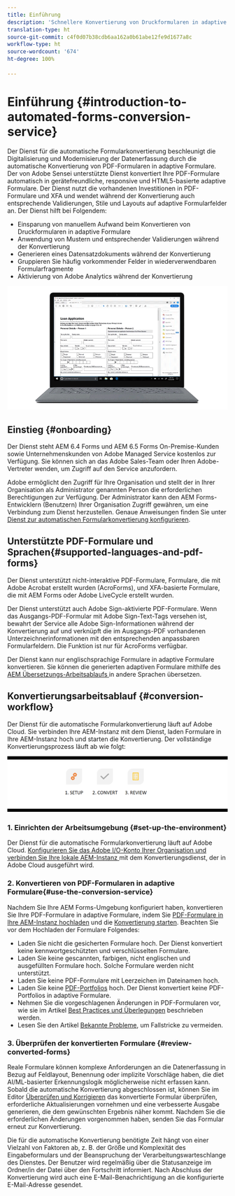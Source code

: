 ```yaml
---
title: Einführung
description: 'Schnellere Konvertierung von Druckformularen in adaptive Formulare '
translation-type: ht
source-git-commit: c4f0d07b38cdb6aa162a0b61abe12fe9d1677a8c
workflow-type: ht
source-wordcount: '674'
ht-degree: 100%

---
```



# Einführung {#introduction-to-automated-forms-conversion-service}

Der Dienst für die automatische Formularkonvertierung beschleunigt die Digitalisierung und Modernisierung der Datenerfassung durch die automatische Konvertierung von PDF-Formularen in adaptive Formulare. Der von Adobe Sensei unterstützte Dienst konvertiert Ihre PDF-Formulare automatisch in gerätefreundliche, responsive und HTML5-basierte adaptive Formulare. Der Dienst nutzt die vorhandenen Investitionen in PDF-Formulare und XFA und wendet während der Konvertierung auch entsprechende Validierungen, Stile und Layouts auf adaptive Formularfelder an. Der Dienst hilft bei Folgendem:

* Einsparung von manuellem Aufwand beim Konvertieren von Druckformularen in adaptive Formulare
* Anwendung von Mustern und entsprechender Validierungen während der Konvertierung 
* Generieren eines Datensatzdokuments während der Konvertierung
* Gruppieren Sie häufig vorkommender Felder in wiederverwendbaren Formularfragmente
* Aktivierung von Adobe Analytics während der Konvertierung

![Es ist einfach. Sie geben uns lediglich die Quellformulare und überlassen alles uns. Wir stellen Ihnen schöne adaptive Formulare bereit. Natürlich basteln Sie an der Ausgabe, bis Sie zufrieden sind. ](assets/pdf-to-adaptive-form-gitx50.gif)

## Einstieg {#onboarding}

Der Dienst steht AEM 6.4 Forms und AEM 6.5 Forms On-Premise-Kunden sowie Unternehmenskunden von Adobe Managed Service kostenlos zur Verfügung. Sie können sich an das Adobe Sales-Team oder Ihren Adobe-Vertreter wenden, um Zugriff auf den Service anzufordern.

Adobe ermöglicht den Zugriff für Ihre Organisation und stellt der in Ihrer Organisation als Administrator genannten Person die erforderlichen Berechtigungen zur Verfügung. Der Administrator kann den AEM Forms-Entwicklern (Benutzern) Ihrer Organisation Zugriff gewähren, um eine Verbindung zum Dienst herzustellen. Genaue Anweisungen finden Sie unter [Dienst zur automatischen Formularkonvertierung konfigurieren](configure-service.md).

## Unterstützte PDF-Formulare und Sprachen{#supported-languages-and-pdf-forms}

Der Dienst unterstützt nicht-interaktive PDF-Formulare, Formulare, die mit Adobe Acrobat erstellt wurden (AcroForms), und XFA-basierte Formulare, die mit AEM Forms oder Adobe LiveCycle erstellt wurden.

Der Dienst unterstützt auch Adobe Sign-aktivierte PDF-Formulare. Wenn das Ausgangs-PDF-Formular mit Adobe Sign-Text-Tags versehen ist, bewahrt der Service alle Adobe Sign-Informationen während der Konvertierung auf und verknüpft die im Ausgangs-PDF vorhandenen Unterzeichnerinformationen mit den entsprechenden anpassbaren Formularfeldern. Die Funktion ist nur für AcroForms verfügbar.

Der Dienst kann nur englischsprachige Formulare in adaptive Formulare konvertieren. Sie können die generierten adaptiven Formulare mithilfe des [AEM Übersetzungs-Arbeitsablaufs ](https://helpx.adobe.com/de/experience-manager/6-5/forms/using/using-aem-translation-workflow-to-localize-adaptive-forms.html) in andere Sprachen übersetzen.

## Konvertierungsarbeitsablauf  {#conversion-workflow}

Der Dienst für die automatische Formularkonvertierung läuft auf Adobe Cloud. Sie verbinden Ihre AEM-Instanz mit dem Dienst, laden Formulare in Ihre AEM-Instanz hoch und starten die Konvertierung. Der vollständige Konvertierungsprozess läuft ab wie folgt:

![Arbeitsablauf](assets/conversion-workflow.png)

### 1. Einrichten der Arbeitsumgebung {#set-up-the-environment}

Der Dienst für die automatische Formularkonvertierung läuft auf Adobe Cloud. [Konfigurieren Sie das Adobe I/O-Konto Ihrer Organisation und verbinden Sie Ihre lokale AEM-Instanz ](configure-service.md) mit dem Konvertierungsdienst, der in Adobe Cloud ausgeführt wird.

### 2. Konvertieren von PDF-Formularen in adaptive Formulare{#use-the-conversion-service}

Nachdem Sie Ihre AEM Forms-Umgebung konfiguriert haben, konvertieren Sie Ihre PDF-Formulare in adaptive Formulare, indem Sie [PDF-Formulare in Ihre AEM-Instanz hochladen](convert-existing-forms-to-adaptive-forms.md) und die [Konvertierung starten](convert-existing-forms-to-adaptive-forms.md#run-the-conversion). Beachten Sie vor dem Hochladen der Formulare Folgendes:

* Laden Sie nicht die gesicherten Formulare hoch. Der Dienst konvertiert keine kennwortgeschützten und verschlüsselten Formulare.
* Laden Sie keine gescannten, farbigen, nicht englischen und ausgefüllten Formulare hoch. Solche Formulare werden nicht unterstützt.
* Laden Sie keine PDF-Formulare mit Leerzeichen im Dateinamen hoch.
* Laden Sie keine [PDF-Portfolios](https://helpx.adobe.com/de/acrobat/using/overview-pdf-portfolios.html) hoch. Der Dienst konvertiert keine PDF-Portfolios in adaptive Formulare.
* Nehmen Sie die vorgeschlagenen Änderungen in PDF-Formularen vor, wie sie im Artikel [Best Practices und Überlegungen](styles-and-pattern-considerations-and-best-practices.md) beschrieben werden.
* Lesen Sie den Artikel [Bekannte Probleme](known-issues.md), um Fallstricke zu vermeiden.

### 3. Überprüfen der konvertierten Formulare {#review-converted-forms}

Reale Formulare können komplexe Anforderungen an die Datenerfassung in Bezug auf Feldlayout, Benennung oder implizite Vorschläge haben, die diet AI/ML-basierter Erkennungslogik möglicherweise nicht erfassen kann. Sobald die automatische Konvertierung abgeschlossen ist, können Sie im Editor [Überprüfen und Korrigieren](review-correct-ui-edited.md) das konvertierte Formular überprüfen, erforderliche Aktualisierungen vornehmen und eine verbesserte Ausgabe generieren, die dem gewünschten Ergebnis näher kommt. Nachdem Sie die erforderlichen Änderungen vorgenommen haben, senden Sie das Formular erneut zur Konvertierung.

Die für die automatische Konvertierung benötigte Zeit hängt von einer Vielzahl von Faktoren ab, z. B. der Größe und Komplexität des Eingabeformulars und der Beanspruchung der Verarbeitungswarteschlange des Dienstes. Der Benutzer wird regelmäßig über die Statusanzeige im Ordner/in der Datei über den Fortschritt informiert. Nach Abschluss der Konvertierung wird auch eine E-Mail-Benachrichtigung an die konfigurierte E-Mail-Adresse gesendet.
